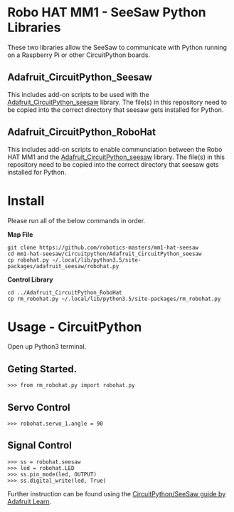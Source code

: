 # Robo HAT MM1 - SeeSaw Python Libraries

These two libraries allow the SeeSaw to communicate with Python running on a Raspberry Pi or other CircuitPython boards.

## Adafruit_CircuitPython_Seesaw

This includes add-on scripts to be used with the [Adafruit_CircuitPython_seesaw](https://github.com/adafruit/Adafruit_CircuitPython_seesaw/) library.  The file(s) in this repository need to be copied into the correct directory that seesaw gets installed for Python.

## Adafruit_CircuitPython_RoboHat

This includes add-on scripts to enable communciation between the Robo HAT MM1 and the [Adafruit_CircuitPython_seesaw](https://github.com/adafruit/Adafruit_CircuitPython_seesaw/) library.  The file(s) in this repository need to be copied into the correct directory that seesaw gets installed for Python.

# Install

Please run all of the below commands in order.

**Map File**
```
git clone https://github.com/robotics-masters/mm1-hat-seesaw
cd mm1-hat-seesaw/circuitpython/Adafruit_CircuitPython_seesaw
cp robohat.py ~/.local/lib/python3.5/site-packages/adafruit_seesaw/robohat.py
```

**Control Library**
```
cd ../Adafruit_CircuitPython_RoboHat
cp rm_robohat.py ~/.local/lib/python3.5/site-packages/rm_robohat.py
```

# Usage - CircuitPython

Open up Python3 terminal.

## Geting Started.
```
>>> from rm_robohat.py import robohat.py
```

## Servo Control
```
>>> robohat.servo_1.angle = 90
```

## Signal Control
```
>>> ss = robohat.seesaw
>>> led = robohat.LED
>>> ss.pin_mode(led, OUTPUT)
>>> ss.digital_write(led, True)
```


Further instruction can be found using the [CircuitPython/SeeSaw guide by Adafruit Learn](https://learn.adafruit.com/adafruit-crickit-hat-for-raspberry-pi-linux-computers/python-installation).
